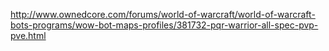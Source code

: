 http://www.ownedcore.com/forums/world-of-warcraft/world-of-warcraft-bots-programs/wow-bot-maps-profiles/381732-pqr-warrior-all-spec-pvp-pve.html